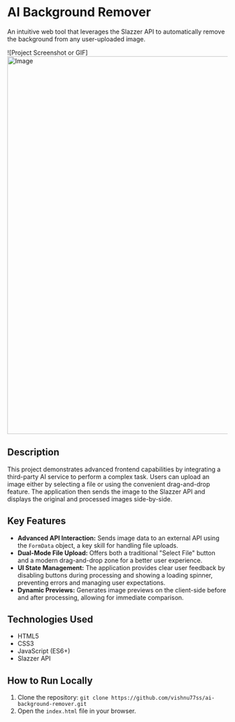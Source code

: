 # AI Background Remover

An intuitive web tool that leverages the Slazzer API to automatically remove the background from any user-uploaded image.

![Project Screenshot or GIF]
<img width="1911" height="863" alt="Image" src="https://github.com/user-attachments/assets/a69bb11f-780c-4c15-a48c-0be31a514c5f" />

## Description

This project demonstrates advanced frontend capabilities by integrating a third-party AI service to perform a complex task. Users can upload an image either by selecting a file or using the convenient drag-and-drop feature. The application then sends the image to the Slazzer API and displays the original and processed images side-by-side.

## Key Features

* **Advanced API Interaction:** Sends image data to an external API using the `FormData` object, a key skill for handling file uploads.
* **Dual-Mode File Upload:** Offers both a traditional "Select File" button and a modern drag-and-drop zone for a better user experience.
* **UI State Management:** The application provides clear user feedback by disabling buttons during processing and showing a loading spinner, preventing errors and managing user expectations.
* **Dynamic Previews:** Generates image previews on the client-side before and after processing, allowing for immediate comparison.

## Technologies Used

* HTML5
* CSS3
* JavaScript (ES6+)
* Slazzer API

## How to Run Locally

1.  Clone the repository: `git clone https://github.com/vishnu77ss/ai-background-remover.git`
2.  Open the `index.html` file in your browser.
